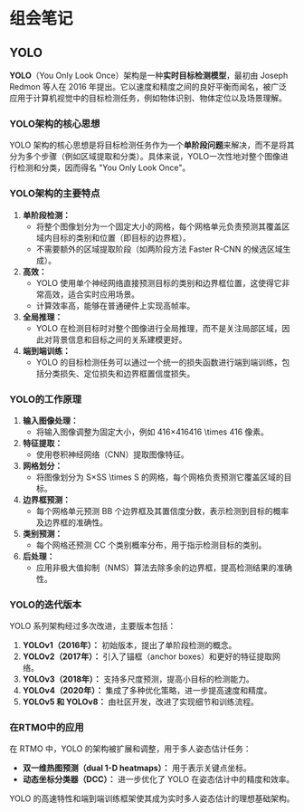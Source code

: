 # 组会笔记

## YOLO

**YOLO**（You Only Look Once）架构是一种**实时目标检测模型**，最初由 Joseph Redmon 等人在 2016 年提出。它以速度和精度之间的良好平衡而闻名，被广泛应用于计算机视觉中的目标检测任务，例如物体识别、物体定位以及场景理解。

### **YOLO架构的核心思想**

YOLO 架构的核心思想是将目标检测任务作为一个**单阶段问题**来解决，而不是将其分为多个步骤（例如区域提取和分类）。具体来说，YOLO一次性地对整个图像进行检测和分类，因而得名 "You Only Look Once"。

### **YOLO架构的主要特点**

1. **单阶段检测：**
   - 将整个图像划分为一个固定大小的网格，每个网格单元负责预测其覆盖区域内目标的类别和位置（即目标的边界框）。
   - 不需要额外的区域提取阶段（如两阶段方法 Faster R-CNN 的候选区域生成）。
2. **高效：**
   - YOLO 使用单个神经网络直接预测目标的类别和边界框位置，这使得它非常高效，适合实时应用场景。
   - 计算效率高，能够在普通硬件上实现高帧率。
3. **全局推理：**
   - YOLO 在检测目标时对整个图像进行全局推理，而不是关注局部区域，因此对背景信息和目标之间的关系建模更好。
4. **端到端训练：**
   - YOLO 的目标检测任务可以通过一个统一的损失函数进行端到端训练，包括分类损失、定位损失和边界框置信度损失。

### **YOLO的工作原理**

1. **输入图像处理：**
   - 将输入图像调整为固定大小，例如 416×416416 \times 416 像素。
2. **特征提取：**
   - 使用卷积神经网络（CNN）提取图像特征。
3. **网格划分：**
   - 将图像划分为 S×SS \times S 的网格，每个网格负责预测它覆盖区域的目标。
4. **边界框预测：**
   - 每个网格单元预测 BB 个边界框及其置信度分数，表示检测到目标的概率及边界框的准确性。
5. **类别预测：**
   - 每个网格还预测 CC 个类别概率分布，用于指示检测目标的类别。
6. **后处理：**
   - 应用非极大值抑制（NMS）算法去除多余的边界框，提高检测结果的准确性。

### **YOLO的迭代版本**

YOLO 系列架构经过多次改进，主要版本包括：

1. **YOLOv1（2016年）：** 初始版本，提出了单阶段检测的概念。
2. **YOLOv2（2017年）：** 引入了锚框（anchor boxes）和更好的特征提取网络。
3. **YOLOv3（2018年）：** 支持多尺度预测，提高小目标的检测能力。
4. **YOLOv4（2020年）：** 集成了多种优化策略，进一步提高速度和精度。
5. **YOLOv5 和 YOLOv8：** 由社区开发，改进了实现细节和训练流程。

### **在RTMO中的应用**

在 RTMO 中，YOLO 的架构被扩展和调整，用于多人姿态估计任务：

- **双一维热图预测（dual 1-D heatmaps）：** 用于表示关键点坐标。
- **动态坐标分类器（DCC）：** 进一步优化了 YOLO 在姿态估计中的精度和效率。

YOLO 的高速特性和端到端训练框架使其成为实时多人姿态估计的理想基础架构。